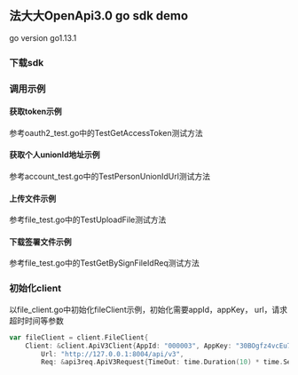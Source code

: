 
## 法大大OpenApi3.0 go sdk demo
go version go1.13.1     

### 下载sdk


### 调用示例   
#### 获取token示例  
参考oauth2_test.go中的TestGetAccessToken测试方法

#### 获取个人unionId地址示例    
参考account_test.go中的TestPersonUnionIdUrl测试方法

#### 上传文件示例
参考file_test.go中的TestUploadFile测试方法

#### 下载签署文件示例   
参考file_test.go中的TestGetBySignFileIdReq测试方法

### 初始化client
以file_client.go中初始化fileClient示例，初始化需要appId，appKey， url，请求超时时间等参数
```go
var fileClient = client.FileClient{
	Client: &client.ApiV3Client{AppId: "000003", AppKey: "30BOgfz4vcEu7h6TjpYPa1EJ",
		Url: "http://127.0.0.1:8004/api/v3",
		Req: &api3req.ApiV3Request{TimeOut: time.Duration(10) * time.Second}}}
```
